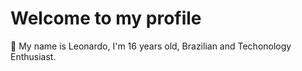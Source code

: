 # Welcome to my profile

🔭 My name is Leonardo, I'm 16 years old, Brazilian and Techonology Enthusiast.

